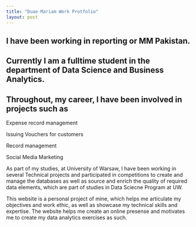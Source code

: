 ```yaml
---
title: "Duae Mariam Work Protfolio"
layout: post
---
```

## I have been working in reporting or MM Pakistan.

## Currently I am a fulltime student in the department of Data Science and Business Analytics.

## Throughout, my career, I have been involved in projects such as

Expense record management

Issuing Vouchers for customers

Record management

Social Media Marketing

As part of my studies, at University of Warsaw, I have been working in several Technical projects and participated in competitions to create and manage the databases as well as source and enrich the quality of required data elements, which are part of studies in Data Sciecne Program at UW.

This website is a personal project of mine, which helps me articulate my objectives and work ethic, as well as showcase my technical skills and expertise.
The website helps me create an online presense and motivates me to create my data analytics exercises as such.

